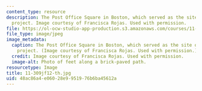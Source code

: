 ```yaml
---
content_type: resource
description: The Post Office Square in Boston, which served as the site of a student's
  project. Image courtesy of Francisca Rojas. Used with permission.
file: https://ol-ocw-studio-app-production.s3.amazonaws.com/courses/11-309j-sensing-place-photography-as-inquiry-fall-2012/48ac86a4e06028e9951976b6ba45612a_11-309jf12-th.jpg
file_type: image/jpeg
image_metadata:
  caption: The Post Office Square in Boston, which served as the site of a student's
    project. (Image courtesy of Francisca Rojas. Used with permission.)
  credit: Image courtesy of Francisca Rojas. Used with permission.
  image-alt: Photo of feet along a brick-paved path.
resourcetype: Image
title: 11-309jf12-th.jpg
uid: 48ac86a4-e060-28e9-9519-76b6ba45612a
---
```

